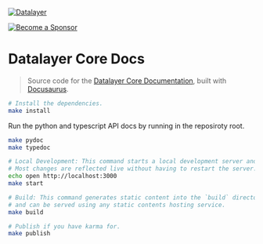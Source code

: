 [![Datalayer](https://assets.datalayer.tech/datalayer-25.svg)](https://datalayer.io)

[![Become a Sponsor](https://img.shields.io/static/v1?label=Become%20a%20Sponsor&message=%E2%9D%A4&logo=GitHub&style=flat&color=1ABC9C)](https://github.com/sponsors/datalayer)

# Datalayer Core Docs

> Source code for the [Datalayer Core Documentation](https://core.datalayer.tech), built with [Docusaurus](https://docusaurus.io).

```bash
# Install the dependencies.
make install
```

Run the python and typescript API docs by running in the reposiroty root.

```bash
make pydoc
make typedoc
```


```bash
# Local Development: This command starts a local development server and opens up a browser window.
# Most changes are reflected live without having to restart the server.
echo open http://localhost:3000
make start
```

```bash
# Build: This command generates static content into the `build` directory 
# and can be served using any static contents hosting service.
make build
```

```bash
# Publish if you have karma for.
make publish
```
